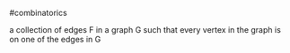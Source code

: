 
#combinatorics

a collection of edges F in a graph G such that every vertex in the graph is on one of the edges in G
